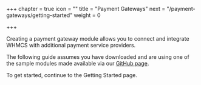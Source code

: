 +++
chapter = true
icon = "<i class='fa fa-money fa-fw'></i>"
title = "Payment Gateways"
next = "/payment-gateways/getting-started"
weight = 0

+++

Creating a payment gateway module allows you to connect and integrate WHMCS with additional payment service providers.

The following guide assumes you have downloaded and are using one of the sample modules made available via our [GitHub page](https://github.com/whmcs).

To get started, continue to the Getting Started page.
